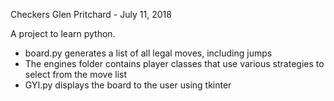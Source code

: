 Checkers 
Glen Pritchard - July 11, 2018

A project to learn python.

- board.py generates a list of all legal moves, including jumps
- The engines folder contains player classes that use various strategies to select from the move list
- GYI.py displays the board to the user using tkinter